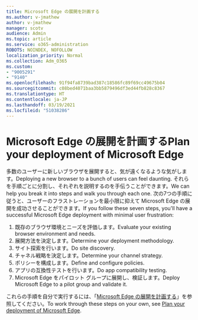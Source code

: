 ```yaml
---
title: Microsoft Edge の展開を計画する
ms.author: v-jmathew
author: v-jmathew
manager: scotv
audience: Admin
ms.topic: article
ms.service: o365-administration
ROBOTS: NOINDEX, NOFOLLOW
localization_priority: Normal
ms.collection: Adm_O365
ms.custom:
- "9005291"
- "9140"
ms.openlocfilehash: 91f94fa8739bad387c18586fc89f69cc49675b04
ms.sourcegitcommit: c08bed4071baa3bb5879496df3ed44fb828c8367
ms.translationtype: HT
ms.contentlocale: ja-JP
ms.lasthandoff: 03/19/2021
ms.locfileid: "51038286"
---
```

# <a name="plan-your-deployment-of-microsoft-edge"></a><span data-ttu-id="ecb03-102">Microsoft Edge の展開を計画する</span><span class="sxs-lookup"><span data-stu-id="ecb03-102">Plan your deployment of Microsoft Edge</span></span>

<span data-ttu-id="ecb03-103">多数のユーザーに新しいブラウザを展開すると、気が遠くなるような気がします。</span><span class="sxs-lookup"><span data-stu-id="ecb03-103">Deploying a new browser to a bunch of users can feel daunting.</span></span> <span data-ttu-id="ecb03-104">それらを手順ごとに分割し、それぞれを説明するのを手伝うことができます。</span><span class="sxs-lookup"><span data-stu-id="ecb03-104">We can help you break it into steps and walk you through each one.</span></span> <span data-ttu-id="ecb03-105">次の7つの手順に従うと、ユーザーのフラストレーションを最小限に抑えて Microsoft Edge の展開を成功させることができます。</span><span class="sxs-lookup"><span data-stu-id="ecb03-105">If you follow these seven steps, you'll have a successful Microsoft Edge deployment with minimal user frustration:</span></span>

1. <span data-ttu-id="ecb03-106">既存のブラウザ環境とニーズを評価します。</span><span class="sxs-lookup"><span data-stu-id="ecb03-106">Evaluate your existing browser environment and needs.</span></span>
2. <span data-ttu-id="ecb03-107">展開方法を決定します。</span><span class="sxs-lookup"><span data-stu-id="ecb03-107">Determine your deployment methodology.</span></span>
3. <span data-ttu-id="ecb03-108">サイト探索を行います。</span><span class="sxs-lookup"><span data-stu-id="ecb03-108">Do site discovery.</span></span>
4. <span data-ttu-id="ecb03-109">チャネル戦略を決定します。</span><span class="sxs-lookup"><span data-stu-id="ecb03-109">Determine your channel strategy.</span></span>
5. <span data-ttu-id="ecb03-110">ポリシーを構成します。</span><span class="sxs-lookup"><span data-stu-id="ecb03-110">Define and configure policies.</span></span>
6. <span data-ttu-id="ecb03-111">アプリの互換性テストを行います。</span><span class="sxs-lookup"><span data-stu-id="ecb03-111">Do app compatibility testing.</span></span>
7. <span data-ttu-id="ecb03-112">Microsoft Edge をパイロット グループに展開し、検証します。</span><span class="sxs-lookup"><span data-stu-id="ecb03-112">Deploy Microsoft Edge to a pilot group and validate it.</span></span>

<span data-ttu-id="ecb03-113">これらの手順を自分で実行するには、「[Microsoft Edge の展開を計画する](https://go.microsoft.com/fwlink/?linkid=2129990)」を参照してください。</span><span class="sxs-lookup"><span data-stu-id="ecb03-113">To work through these steps on your own, see [Plan your deployment of Microsoft Edge](https://go.microsoft.com/fwlink/?linkid=2129990).</span></span>
